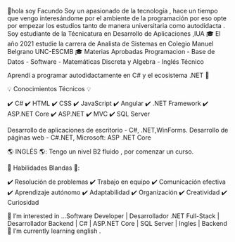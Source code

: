  👋hola soy Facundo Soy un apasionado de la tecnología , hace un tiempo que vengo interesándome por el ambiente de la programación por eso opte por empezar los estudios tanto de manera universitaria como autodidacta . 
Soy estudiante de la Técnicatura en Desarrollo de Aplicaciones ,IUA 🎓
El año 2021 estudie la carrera de Analista de Sistemas en Colegio Manuel Belgrano UNC-ESCMB 🎓
Materias Aprobadas 
Programacion - Base de Datos - Software - Matemáticas Discreta y Algebra - Inglés Técnico 

Aprendí a programar autodidactamente en C# y el ecosistema .NET 🚀

💡 Conocimientos Técnicos 💡

✔️ C#
✔️ HTML
✔️ CSS
✔️ JavaScript
✔️ Angular
✔️ .NET Framework 
✔️ ASP.NET Core
✔️ ASP.NET
✔️ MVC
✔️ SQL Server

Desarrollo de aplicaciones de escritorio - C#, .NET,WinForms. 
Desarrollo de páginas web - C#.NET, Microsoft: ASP .NET Core

🌎 INGLÉS 🌎: Tengo un nivel B2 fluido , por comenzar un curso. 

🤝 Habilidades Blandas 🤝:

✔️ Resolución de problemas
✔️ Trabajo en equipo
✔️ Comunicación efectiva
✔️ Aprendizaje autónomo
✔️ Adaptabilidad
✔️ Organización
✔️ Creatividad
✔️ Curiosidad

👀 I’m interested in ...Software Developer | Desarrollador .NET Full-Stack | Desarrollador Backend | C# | ASP.NET Core | SQL Server | Ingles | Backend 
🌱 I’m currently learning english . 
